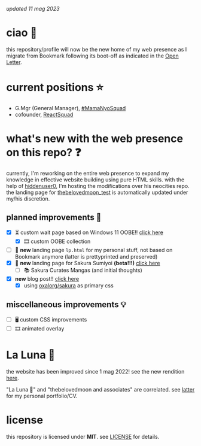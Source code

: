 _updated 11 mag 2023_

# ciao 🙌

this repository/profile will now be the new home of my web presence as I migrate from Bookmark following its boot-off as indicated in the [Open Letter](https://github.com/MamaNyoSquad/mamanyosquad.github.io/blob/deploy/README.md#An-Open-Letter-to-Bookmark).

# current positions ⭐

- G.Mgr (General Manager), [#MamaNyoSquad](https://github.com/MamaNyoSquad)
- cofounder, [ReactSquad](https://mobile.twitter.com/ReactOSPH)

# what's new with the web presence on this repo? ❓

currently, I'm reworking on the entire web presence to expand my knowledge in effective website building using pure HTML skills. with the help of [hiddenuser0](https://mobile.twitter.com/hiddenuser0), I'm hosting the modifications over his neocities repo. the landing page for [thebelovedmoon_test](https://hiddenuser0.neocities.org/thebelovedmoon_test) is automatically updated under my/his discretion.

## planned improvements 🤔

- [x] ⏳ custom wait page based on Windows 11 OOBE!! [click here](https://thebelovedmoon.github.io/thebelovedmoon/oobe-screen)
  - [x] 🎞️ custom OOBE collection
- [ ] 📄 **new** landing page `lp.html` for my personal stuff, not based on Bookmark anymore (latter is prettyprinted and preserved)
- [x] 📄 **new** landing page for Sakura Sumiyoi **(beta!!!)** [click here](https://thebelovedmoon.github.io/thebelovedmoon/sumiyoi)
  - [ ] 📚 Sakura Curates Mangas (and initial thoughts)
- [x] **new** blog post!! [click here](https://thebelovedmoon.github.io/thebelovedmoon/blog)
  - [x] using [oxalorg/sakura](https://github.com/oxalorg/sakura) as primary css

## miscellaneous improvements 💡

- [ ] 🖥️ custom CSS improvements
- [ ] 🎞️ animated overlay

# La Luna 🌙

the website has been improved since 1 mag 2022! see the new rendition [here](https://thebelovedmoon.wixsite.com/moon/en).

"La Luna 🌙" and "thebelovedmoon and associates" are correlated. see [latter](https://thebelovedmoon.wixsite.com/tbmassoc?lang=en) for my personal portfolio/CV.

# license

this repository is licensed under **MIT**. see [LICENSE](LICENSE) for details.

<!--
**thebelovedmoon/thebelovedmoon** is a ✨ _special_ ✨ repository because its `README.md` (this file) appears on your GitHub profile.

Here are some ideas to get you started:

- 🔭 I’m currently working on ...
- 🌱 I’m currently learning ...
- 👯 I’m looking to collaborate on ...
- 🤔 I’m looking for help with ...
- 💬 Ask me about ...
- 📫 How to reach me: ...
- 😄 Pronouns: ...
- ⚡ Fun fact: ...
-->
